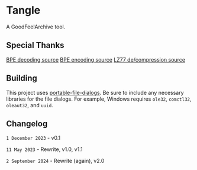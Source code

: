 # Tangle
A GoodFeelArchive tool.

## Special Thanks
[BPE decoding source](http://www.pennelynn.com/Documents/CUJ/HTML/94HTML/19940045.HTM)
[BPE encoding source](https://web.archive.org/web/20160807201159/https://www.csse.monash.edu.au/cluster/RJK/Compress/bpe.c)
[LZ77 de/compression source](https://github.com/Favrito/LZ77/blob/master/main.c)

## Building
This project uses [portable-file-dialogs](https://github.com/samhocevar/portable-file-dialogs). Be sure to include any necessary libraries for the file dialogs. For example, Windows requires `ole32`, `comctl32`, `oleaut32`, and `uuid`.

## Changelog
`1 December 2023` - v0.1

`11 May 2023` - Rewrite, v1.0, v1.1

`2 September 2024` - Rewrite (again), v2.0
